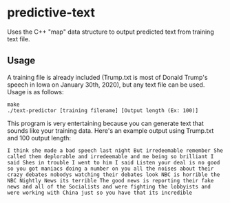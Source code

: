 # predictive-text
Uses the C++ "map" data structure to output predicted text from training text file.

## Usage
A training file is already included (Trump.txt is most of Donald Trump's speech in Iowa on January 30th, 2020), but any text file can be used. Usage is as follows:
```
make
./text-predictor [training filename] [Output length (Ex: 100)]
```
This program is very entertaining because you can generate text that sounds like your training data. Here's an example output using Trump.txt and 100 output length:
```
I think she made a bad speech last night But irredeemable remember She called them deplorable and irredeemable and me being so brilliant I said Shes in trouble I went to him I said Listen your deal is no good so you got maniacs doing a number on you all the noises about their crazy debates nobodys watching their debates look NBC is horrible the NBC Nightly News its terrible The good news is reporting their fake news and all of the Socialists and were fighting the lobbyists and were working with China just so you have that its incredible
```
